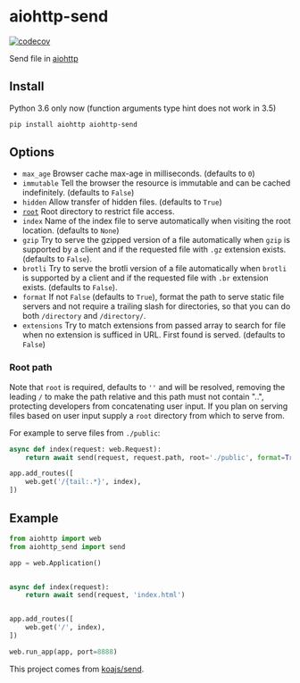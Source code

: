 # aiohttp-send

[![codecov](https://codecov.io/gh/Trim21/aiohttp-send/branch/master/graph/badge.svg)](https://codecov.io/gh/Trim21/aiohttp-send)

Send file in [aiohttp](https://github.com/aio-libs/aiohttp)

## Install 

Python 3.6 only now (function arguments type hint does not work in 3.5)

```bash
pip install aiohttp aiohttp-send
```

## Options

 - `max_age` Browser cache max-age in milliseconds. (defaults to `0`)
 - `immutable` Tell the browser the resource is immutable and can be cached indefinitely. (defaults to `False`)
 - `hidden` Allow transfer of hidden files. (defaults to `True`)
 - [`root`](#root-path) Root directory to restrict file access.
 - `index` Name of the index file to serve automatically when visiting the root location. (defaults to `None`)
 - `gzip` Try to serve the gzipped version of a file automatically when `gzip` is supported by a client and if the requested file with `.gz` extension exists. (defaults to `False`).
 - `brotli` Try to serve the brotli version of a file automatically when `brotli` is supported by a client and if the requested file with `.br` extension exists. (defaults to `False`).
 - `format` If not `False` (defaults to `True`), format the path to serve static file servers and not require a trailing slash for directories, so that you can do both `/directory` and `/directory/`.
 - `extensions` Try to match extensions from passed array to search for file when no extension is sufficed in URL. First found is served. (defaults to `False`)
 <!-- - [`set_headers`](#set_headers) Function to set custom headers on response. -->

### Root path

Note that `root` is required, defaults to `''` and will be resolved,
removing the leading `/` to make the path relative and this
path must not contain "..", protecting developers from
concatenating user input. If you plan on serving files based on
user input supply a `root` directory from which to serve from.

For example to serve files from `./public`:

```py
async def index(request: web.Request):
    return await send(request, request.path, root='./public', format=True)

app.add_routes([
    web.get('/{tail:.*}', index),
])
```
<!-- 
### set_headers

The function is called as `fn(res, path, stats)`, where the arguments are:
* `res`: the response object
* `path`: the resolved file path that is being sent
* `stats`: the stats object of the file that is being sent.

You should only use the `setHeaders` option when you wish to edit the `Cache-Control` or `Last-Modified` headers, because doing it before is useless (it's overwritten by `send`), and doing it after is too late because the headers are already sent.

If you want to edit any other header, simply set them before calling `send`.
 -->


## Example

```python
from aiohttp import web
from aiohttp_send import send

app = web.Application()


async def index(request):
    return await send(request, 'index.html')


app.add_routes([
    web.get('/', index),
])

web.run_app(app, port=8888)
```

 
This project comes from [koajs/send](https://github.com/koajs/send).
